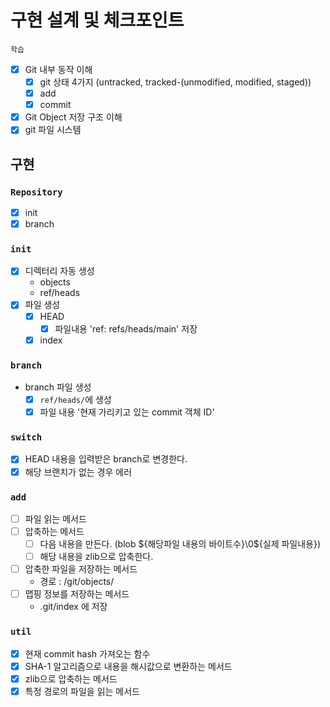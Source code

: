 # 구현 설계 및 체크포인트

`학습`

- [x] Git 내부 동작 이해
  - [x] git 상태 4가지 (untracked, tracked-(unmodified, modified, staged))
  - [x] add
  - [x] commit
- [x] Git Object 저장 구조 이해
- [x] git 파일 시스템

## 구현

### `Repository`

- [x] init
- [x] branch

### `init`

- [x] 디렉터리 자동 생성
  - objects
  - ref/heads
- [x] 파일 생성
  - [x] HEAD
    - [x] 파일내용 'ref: refs/heads/main' 저장
  - [x] index

### `branch`

- branch 파일 생성
  - [x] `ref/heads/`에 생성
  - [x] 파일 내용 '현재 가리키고 있는 commit 객체 ID'

### `switch`
- [x] HEAD 내용을 입력받은 branch로 변경한다.
- [x] 해당 브랜치가 없는 경우 에러

### `add`

- [ ] 파일 읽는 메서드
- [ ] 압축하는 메서드
  - [ ] 다음 내용을 만든다. (blob ${해당파일 내용의 바이트수}\0${실제
파일내용})
  - [ ] 해당 내용을 zlib으로 압축한다.
- [ ] 압축한 파일을 저장하는 메서드
  - 경로 : /git/objects/ 
- [ ] 맵핑 정보를 저장하는 메서드
  - .git/index 에 저장


### `util`

- [x] 현재 commit hash 가져오는 함수
- [x] SHA-1 알고리즘으로 내용을 해시값으로 변환하는 메서드
- [x] zlib으로 압축하는 메서드
- [x] 특정 경로의 파일을 읽는 메서드
